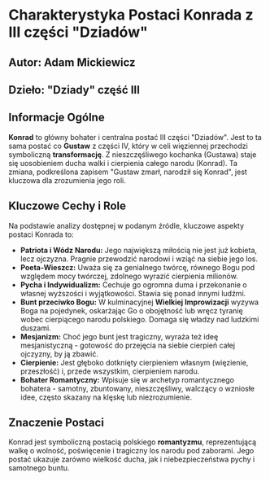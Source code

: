 # Charakterystyka Postaci Konrada z III części "Dziadów"

## Autor: Adam Mickiewicz
## Dzieło: "Dziady" część III

## Informacje Ogólne

**Konrad** to główny bohater i centralna postać III części "Dziadów". Jest to ta sama postać co **Gustaw** z części IV, który w celi więziennej przechodzi symboliczną **transformację**. Z nieszczęśliwego kochanka (Gustawa) staje się uosobieniem ducha walki i cierpienia całego narodu (Konrad). Ta zmiana, podkreślona zapisem "Gustaw zmarł, narodził się Konrad", jest kluczowa dla zrozumienia jego roli.

## Kluczowe Cechy i Role

Na podstawie analizy dostępnej w podanym źródle, kluczowe aspekty postaci Konrada to:

*   **Patriota i Wódz Narodu:** Jego największą miłością nie jest już kobieta, lecz ojczyzna. Pragnie przewodzić narodowi i wziąć na siebie jego los.
*   **Poeta-Wieszcz:** Uważa się za genialnego twórcę, równego Bogu pod względem mocy twórczej, zdolnego wyrazić cierpienia milionów.
*   **Pycha i Indywidualizm:** Cechuje go ogromna duma i przekonanie o własnej wyższości i wyjątkowości. Stawia się ponad innymi ludźmi.
*   **Bunt przeciwko Bogu:** W kulminacyjnej **Wielkiej Improwizacji** wyzywa Boga na pojedynek, oskarżając Go o obojętność lub wręcz tyranię wobec cierpiącego narodu polskiego. Domaga się władzy nad ludzkimi duszami.
*   **Mesjanizm:** Choć jego bunt jest tragiczny, wyraża też ideę mesjanistyczną - gotowość do przejęcia na siebie cierpień całej ojczyzny, by ją zbawić.
*   **Cierpienie:** Jest głęboko dotknięty cierpieniem własnym (więzienie, przeszłość) i, przede wszystkim, cierpieniem narodu.
*   **Bohater Romantyczny:** Wpisuje się w archetyp romantycznego bohatera - samotny, zbuntowany, nieszczęśliwy, walczący o wzniosłe idee, często skazany na klęskę lub niezrozumienie.

## Znaczenie Postaci

Konrad jest symboliczną postacią polskiego **romantyzmu**, reprezentującą walkę o wolność, poświęcenie i tragiczny los narodu pod zaborami. Jego postać ukazuje zarówno wielkość ducha, jak i niebezpieczeństwa pychy i samotnego buntu.
